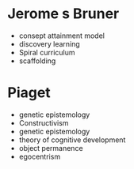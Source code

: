# Jerome s Bruner
- consept attainment model
- discovery learning
- Spiral curriculum 
- scaffolding 
# Piaget
- genetic epistemology 
- Constructivism
- genetic epistemology
- theory of cognitive development
- object permanence 
- egocentrism